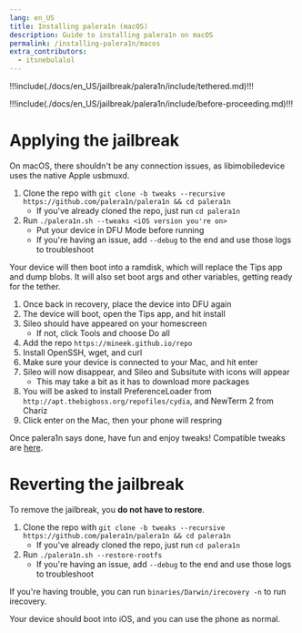 ```yaml
---
lang: en_US
title: Installing palera1n (macOS)
description: Guide to installing palera1n on macOS
permalink: /installing-palera1n/macos
extra_contributors:
  - itsnebulalol
---
```


!!!include(./docs/en_US/jailbreak/palera1n/include/tethered.md)!!!

!!!include(./docs/en_US/jailbreak/palera1n/include/before-proceeding.md)!!!

# Applying the jailbreak

On macOS, there shouldn't be any connection issues, as libimobiledevice uses the native Apple usbmuxd.

1. Clone the repo with `git clone -b tweaks --recursive https://github.com/palera1n/palera1n && cd palera1n`
    - If you've already cloned the repo, just run `cd palera1n`
2. Run `./palera1n.sh --tweaks <iOS version you're on>`
    - Put your device in DFU Mode before running
    - If you're having an issue, add `--debug` to the end and use those logs to troubleshoot

Your device will then boot into a ramdisk, which will replace the Tips app and dump blobs. It will also set boot args and other variables, getting ready for the tether.

1. Once back in recovery, place the device into DFU again
2. The device will boot, open the Tips app, and hit install
3. Sileo should have appeared on your homescreen
    - If not, click Tools and choose Do all
4. Add the repo `https://mineek.github.io/repo`
5. Install OpenSSH, wget, and curl
6. Make sure your device is connected to your Mac, and hit enter
7. Sileo will now disappear, and Sileo and Subsitute with icons will appear
    - This may take a bit as it has to download more packages
8. You will be asked to install PreferenceLoader from `http://apt.thebigboss.org/repofiles/cydia`, and NewTerm 2 from Chariz
9. Click enter on the Mac, then your phone will respring

Once palera1n says done, have fun and enjoy tweaks! Compatible tweaks are [here](https://github.com/itsnebulalol/ios15-tweaks).

# Reverting the jailbreak

To remove the jailbreak, you **do not have to restore**.

1. Clone the repo with `git clone -b tweaks --recursive https://github.com/palera1n/palera1n && cd palera1n`
    - If you've already cloned the repo, just run `cd palera1n`
2. Run `./palera1n.sh --restore-rootfs`
    - If you're having an issue, add `--debug` to the end and use those logs to troubleshoot

If you're having trouble, you can run `binaries/Darwin/irecovery -n` to run irecovery.

Your device should boot into iOS, and you can use the phone as normal.
